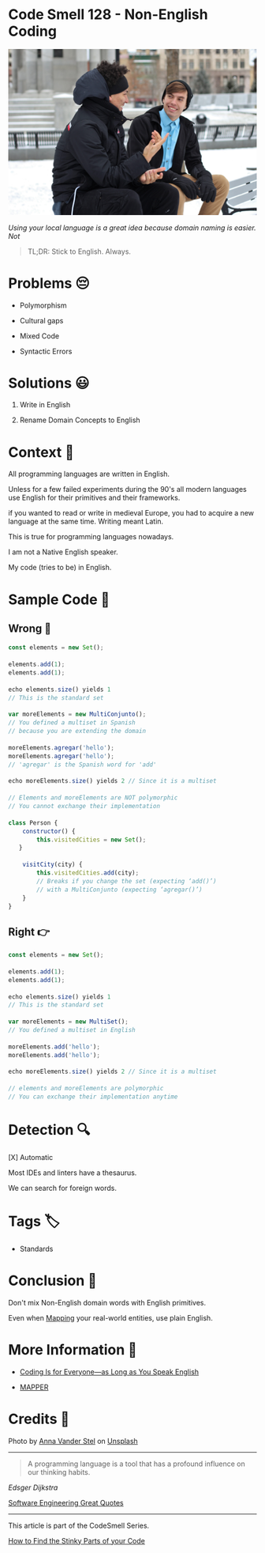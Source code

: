# Code Smell 128 - Non-English Coding

![Code Smell 128 - Non-English Coding](Code%20Smell%20128%20-%20Non%20English%20Coding.jpg)

*Using your local language is a great idea because domain naming is easier. Not*

> TL;DR: Stick to English. Always.

# Problems 😔 

- Polymorphism

- Cultural gaps

- Mixed Code

- Syntactic Errors

# Solutions 😃

1. Write in English

2. Rename Domain Concepts to English

# Context 💬

All programming languages are written in English.

Unless for a few failed experiments during the 90's all modern languages use English for their primitives and their frameworks.

if you wanted to read or write in medieval Europe, you had to acquire a new language at the same time. Writing meant Latin.

This is true for programming languages nowadays.

I am not a Native English speaker.

My code (tries to be) in English.

# Sample Code 📖

## Wrong 🚫

<!-- [Gist Url](https://gist.github.com/mcsee/498a2b777034a67a6725885a20d30c15) -->

```javascript
const elements = new Set();

elements.add(1);
elements.add(1);

echo elements.size() yields 1 
// This is the standard set

var moreElements = new MultiConjunto();
// You defined a multiset in Spanish
// because you are extending the domain

moreElements.agregar('hello');
moreElements.agregar('hello');
// 'agregar' is the Spanish word for 'add'

echo moreElements.size() yields 2 // Since it is a multiset

// Elements and moreElements are NOT polymorphic
// You cannot exchange their implementation

class Person {
    constructor() {
        this.visitedCities = new Set();
   }

    visitCity(city) {
        this.visitedCities.add(city);
        // Breaks if you change the set (expecting ‘add()’)
        // with a MultiConjunto (expecting ‘agregar()’)
    }
}
```

## Right 👉

<!-- [Gist Url](https://gist.github.com/mcsee/34f1d56858e83e39ebda706a05315454) -->

```javascript
const elements = new Set();

elements.add(1);
elements.add(1);

echo elements.size() yields 1 
// This is the standard set

var moreElements = new MultiSet();
// You defined a multiset in English

moreElements.add('hello');
moreElements.add('hello');

echo moreElements.size() yields 2 // Since it is a multiset

// elements and moreElements are polymorphic
// You can exchange their implementation anytime
```

# Detection 🔍

[X] Automatic 

Most IDEs and linters have a thesaurus. 

We can search for foreign words.

# Tags 🏷️

- Standards

# Conclusion 🏁

Don't mix Non-English domain words with English primitives.

Even when [Mapping](https://github.com/mcsee/Software-Design-Articles/tree/main/Articles/Theory/What%20is%20(wrong%20with)%20software/readme.md) your real-world entities, use plain English.

# More Information 📕

- [Coding Is for Everyone—as Long as You Speak English](https://www.wired.com/story/coding-is-for-everyoneas-long-as-you-speak-english/)

- [MAPPER](https://github.com/mcsee/Software-Design-Articles/tree/main/Articles/Theory/What%20is%20(wrong%20with)%20software/readme.md)

# Credits 🙏

Photo by [Anna Vander Stel](https://unsplash.com/@ann_van_) on [Unsplash](https://unsplash.com/s/photos/speak)  

* * *

> A programming language is a tool that has a profound influence on our thinking habits. 

_Edsger Dijkstra_

[Software Engineering Great Quotes](https://github.com/mcsee/Software-Design-Articles/tree/main/Articles/Quotes/Software%20Engineering%20Great%20Quotes/readme.md)

* * *

This article is part of the CodeSmell Series.

[How to Find the Stinky Parts of your Code](https://github.com/mcsee/Software-Design-Articles/tree/main/Articles/Code%20Smells/How%20to%20Find%20the%20Stinky%20parts%20of%20your%20Code/readme.md)